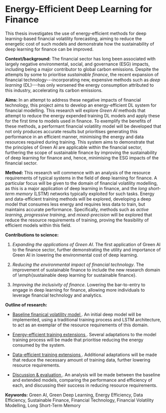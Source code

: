 # Energy-Efficient Deep Learning for Finance

This thesis investigates the use of energy-efficient methods for deep learning-based financial volatility forecasting, aiming to reduce the energetic cost of such models and demonstrate how the sustainability of deep learning for finance can be improved.

**Context/background:** The financial sector has long been associated with largely negative environmental, social, and governance (ESG) impacts, including being a major contributor to global carbon emissions. Despite the attempts by some to prioritise *sustainable finance*, the recent expansion of financial technology---incorporating new, expensive methods such as *deep learning* (DL)---has only worsened the energy consumption attributed to this industry, accelerating its carbon emissions.
        
**Aims:** In an attempt to address these negative impacts of financial technology, this project aims to develop an energy-efficient DL system for financial modelling. This research will explore *Green AI* methods that attempt to reduce the energy expended training DL models and apply these for the first time to models used in finance. To exemplify the benefits of these methods, a performant financial volatility model will be developed that not only produces accurate results but prioritises generating this performance in an efficient manner, minimising the energy and data resources required during training. This system aims to demonstrate that the principles of Green AI are applicable within the financial sector, furthering the scope of sustainable finance by improving the sustainability of deep learning for finance and, hence, minimising the ESG impacts of the financial sector.
        
**Method:** This research will commence with an analysis of the resource requirements of typical systems in the field of deep learning for finance. A particular focus will be given to the domain of financial volatility modelling, as this is a major application of deep learning in finance, and the *long short-term memory* (LSTM) networks typically exploited for such tasks. Energy and data-efficient training methods will be explored, developing a deep model that consumes less energy and requires less data to train, but maintains accurate performance. Specifically, methods such as *active learning*, *progressive training*, and *mixed-precision* will be explored that reduce the resource requirements of training, proving the feasibility of efficient models within this field.

**Contributions to science:**
1. *Expanding the applications of Green AI*. The first application of Green AI to the finance sector, further demonstrating the utility and importance of Green AI in lowering the environmental cost of deep learning. 

2. *Reducing the environmental impact of financial technology*. The improvement of sustainable finance to include the new research domain of \emph{sustainable deep learning for sustainable finance}. 

3. *Improving the inclusivity of finance*. Lowering the bar-to-entry to engage in deep learning for finance,  allowing more individuals to leverage financial technology and analytics.

**Outline of research:** 

- <ins> Baseline finanical volatility model </ins>. An initial deep model will be implemented, using a traditional training process and LSTM architecture, to act as an exemplar of the resource requirements of this domain.

- <ins> Energy-efficient training extensions </ins>. Several adaptations to the model training process will be made that prioritise reducing the energy consumed by the system.
            
- <ins> Data-efficient training extensions </ins>. Additional adaptations will be made that reduce the necessary amount of training data, further lowering resource requirements.
            
- <ins> Discussion \& evaluation </ins>. An analysis will be made between the baseline and extended models, comparing the performance and efficiency of each, and discussing their success in reducing resource requirements.
        
**Keywords:** Green AI, Green Deep Learning, Energy Efficiency, Data Efficiency, Sustainable Finance, Financial Technology, Financial Volatility Modelling, Long Short-Term Memory
